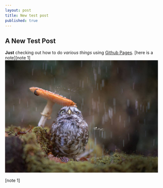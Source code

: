 ```yaml
---
layout: post
title: New test post
published: true
---
```


## A New Test Post
**Just** checking out how to do _various things_ using [Github Pages](https://pages.github.com/).
[here is a note][note 1]
![rainy owl](12108211_992179410845149_5760798553195175154_n.jpg)

[note 1]




